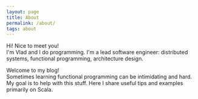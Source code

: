 ```yaml
---
layout: page
title: About
permalink: /about/
tags: about
---
```


Hi! Nice to meet you! <br>
I'm Vlad and I do programming. I'm a lead software engineer: distributed systems, functional programming, architecture design.

Welcome to my blog! <br>
Sometimes learning functional programming can be intimidating and hard. My goal is to help with this stuff.
Here I share useful tips and examples primarily on Scala.
